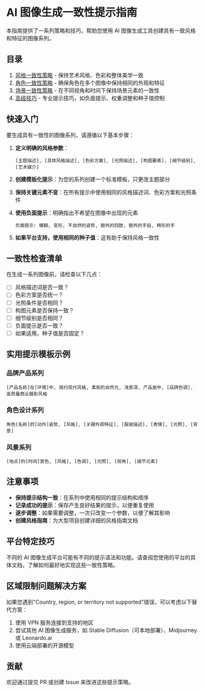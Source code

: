 # AI 图像生成一致性提示指南

本指南提供了一系列策略和技巧，帮助您使用 AI 图像生成工具创建具有一致风格和特征的图像系列。

## 目录

1. [风格一致性策略](style_consistency.md) - 保持艺术风格、色彩和整体美学一致
2. [角色一致性策略](character_consistency.md) - 确保角色在多个图像中保持相同的外观和特征
3. [场景一致性策略](scene_consistency.md) - 在不同视角和时间下保持场景元素的一致性
4. [高级技巧](advanced_techniques.md) - 专业提示技巧，如负面提示、权重调整和种子值控制

## 快速入门

要生成具有一致性的图像系列，请遵循以下基本步骤：

1. **定义明确的风格参数**：

   ```
   [主题描述], [具体风格描述], [色彩方案], [光照描述], [构图要素], [细节级别], [艺术媒介]
   ```

2. **创建模板化提示**：为您的系列创建一个标准模板，只更改主题部分

3. **保持关键元素不变**：在所有提示中使用相同的风格描述词、色彩方案和光照条件

4. **使用负面提示**：明确指出不希望在图像中出现的元素

   ```
   负面提示: 模糊, 变形, 不自然的姿势, 额外的四肢, 额外的手指, 畸形的手
   ```

5. **如果平台支持，使用相同的种子值**：这有助于保持风格一致性

## 一致性检查清单

在生成一系列图像前，请检查以下几点：

- [ ] 风格描述词是否一致？
- [ ] 色彩方案是否统一？
- [ ] 光照条件是否相同？
- [ ] 构图元素是否保持一致？
- [ ] 细节级别是否相同？
- [ ] 负面提示是否一致？
- [ ] 如果适用，种子值是否固定？

## 实用提示模板示例

### 品牌产品系列

```
[产品名称]在[环境]中, 简约现代风格, 柔和的自然光, 浅景深, 产品居中, [品牌色调], 高质量商业摄影风格
```

### 角色设计系列

```
角色[名称]的[动作]姿势, [风格], [关键外观特征], [服装描述], [表情], [光照], [背景]
```

### 风景系列

```
[地点]的[时间]景色, [风格], [色调], [光照], [视角], [细节元素]
```

## 注意事项

- **保持提示结构一致**：在系列中使用相同的提示结构和顺序
- **记录成功的提示**：保存产生良好结果的提示，以便重复使用
- **逐步调整**：如果需要调整，一次只改变一个参数，以便了解其影响
- **创建风格指南**：为大型项目创建详细的风格指南文档

## 平台特定技巧

不同的 AI 图像生成平台可能有不同的提示语法和功能。请查阅您使用的平台的具体文档，了解如何最好地实现这些一致性策略。

## 区域限制问题解决方案

如果您遇到"Country, region, or territory not supported"错误，可以考虑以下替代方案：

1. 使用 VPN 服务连接到支持的地区
2. 尝试其他 AI 图像生成服务，如 Stable Diffusion（可本地部署）、Midjourney 或 Leonardo.ai
3. 使用云端部署的开源模型

## 贡献

欢迎通过提交 PR 或创建 Issue 来改进这些提示策略。
